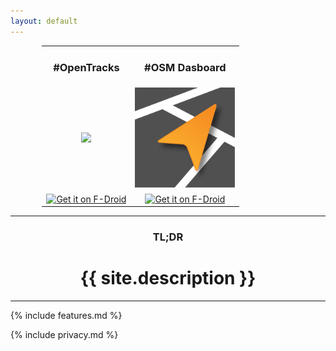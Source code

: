 ```yaml
---
layout: default
---
```



<table style="width:80%; text-align:center;margin-left:auto; margin-right:auto;">
  <tr>
    <td><h3>#OpenTracks</h3></td>
    <td><h3>#OSM Dasboard</h3></td>
  </tr>
  <tr>
    <td>
      <img src="{{ site.logo-url }}" style="width:10rem;">
    </td>
    <td>
      <img src="/static/img/osmdashboard-logo.svg" style="width:10rem;">
    </td>
  </tr>

  <tr>
    <td>
      <a class="page-link" href="https://f-droid.org/packages/de.dennisguse.opentracks"><img alt="Get it on F-Droid" src="https://fdroid.gitlab.io/artwork/badge/get-it-on.png" style="height: 4rem;vertical-align: middle;"></a>
    </td>
    <td>
      <a class="page-link" href="https://f-droid.org/en/packages/de.storchp.opentracks.osmplugin/"><img alt="Get it on F-Droid" src="https://fdroid.gitlab.io/artwork/badge/get-it-on.png" style="height: 4rem;vertical-align: middle;"></a>
    </td>
  </tr>
</table>

<hr />
<h3 style="text-align:center">TL;DR</h3>
<h1 style="text-align:center">
  {{ site.description }}
</h1>
<hr />

{% include features.md %}

{% include privacy.md %}


<div style="height:10rem"></div>
